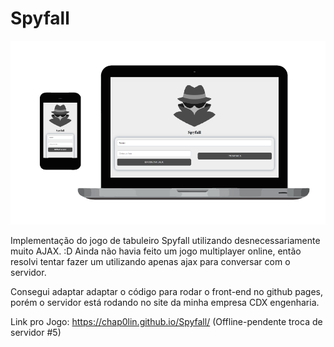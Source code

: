 # Spyfall
<p  align="center">
<img src="screenshot.png" width="512" />
</p>
Implementação do jogo de tabuleiro Spyfall utilizando desnecessariamente muito AJAX. :D
Ainda não havia feito um jogo multiplayer online, então resolvi tentar fazer um utilizando apenas ajax para conversar com o servidor.

Consegui adaptar adaptar o código para rodar o front-end no github pages, porém o servidor está rodando no site da minha empresa CDX engenharia.

Link pro Jogo: https://chap0lin.github.io/Spyfall/ (Offline-pendente troca de servidor #5)
